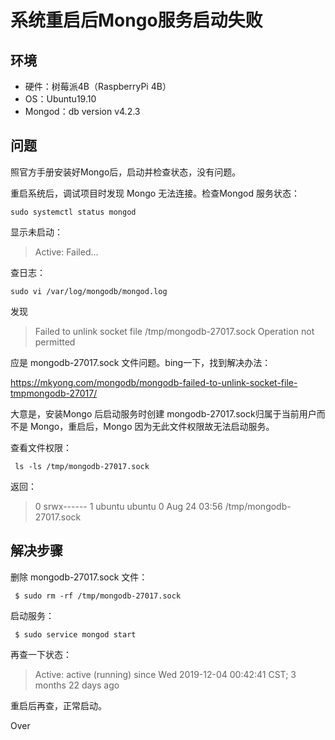 # 系统重启后Mongo服务启动失败

## 环境
- 硬件：树莓派4B（RaspberryPi 4B）
- OS：Ubuntu19.10
- Mongod：db version v4.2.3

## 问题
照官方手册安装好Mongo后，启动并检查状态，没有问题。

重启系统后，调试项目时发现 Mongo 无法连接。检查Mongod 服务状态：

` sudo systemctl status mongod `

显示未启动：

> Active: Failed...

查日志：

`sudo vi /var/log/mongodb/mongod.log`

发现

> Failed to unlink socket file /tmp/mongodb-27017.sock Operation not permitted

应是 mongodb-27017.sock 文件问题。bing一下，找到解决办法：

https://mkyong.com/mongodb/mongodb-failed-to-unlink-socket-file-tmpmongodb-27017/

大意是，安装Mongo 后启动服务时创建 mongodb-27017.sock归属于当前用户而不是 Mongo，重启后，Mongo 因为无此文件权限故无法启动服务。

查看文件权限：

` ls -ls /tmp/mongodb-27017.sock`

返回：

> 0 srwx------ 1 ubuntu ubuntu 0 Aug 24 03:56 /tmp/mongodb-27017.sock

## 解决步骤

删除 mongodb-27017.sock 文件：

` $ sudo rm -rf /tmp/mongodb-27017.sock`

启动服务：

` $ sudo service mongod start`

再查一下状态：

> Active: active (running) since Wed 2019-12-04 00:42:41 CST; 3 months 22 days ago

重启后再查，正常启动。

Over




